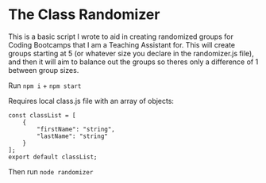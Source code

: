 # The Class Randomizer
This is a basic script I wrote to aid in creating randomized groups for Coding Bootcamps that I am a Teaching Assistant for. 
This will create groups starting at 5 (or whatever size you declare in the randomizer.js file), and then it will aim to balance out the groups so theres only a difference of 1 between group sizes.

Run `npm i` + `npm start`

Requires local class.js file with an array of objects:
```
const classList = [
    {
        "firstName": "string",
        "lastName": "string"
    }
];
export default classList;
```

Then run `node randomizer`
